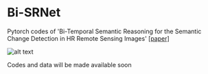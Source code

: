 # Bi-SRNet
Pytorch codes of 'Bi-Temporal Semantic Reasoning for the Semantic Change Detection in HR Remote Sensing Images' [[paper]](https://arxiv.org/abs/2108.06103)

![alt text](https://github.com/ggsDing/Bi-SRNet/blob/main/FlowChart.png)

Codes and data will be made available soon
